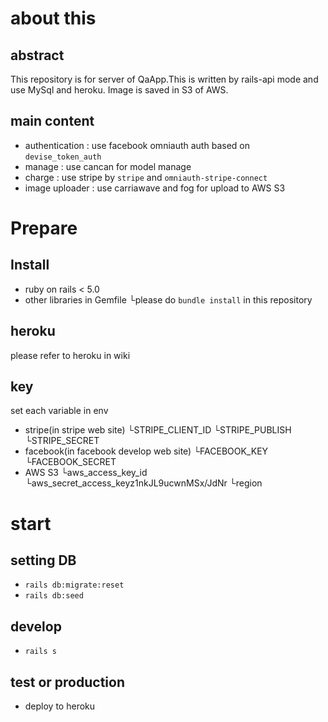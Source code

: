 # about this
## abstract
This repository is for server of QaApp.This is written by rails-api mode and use MySql and heroku.
Image is saved in S3 of AWS.

## main content
 - authentication : use facebook omniauth auth based on `devise_token_auth`
 - manage : use cancan for model manage
 - charge : use stripe by `stripe` and `omniauth-stripe-connect`
 - image uploader : use carriawave and fog for upload to AWS S3

# Prepare

## Install

 - ruby on rails < 5.0
 - other libraries in Gemfile
  └please do `bundle install` in this repository

## heroku

please refer to heroku in wiki

## key

set each variable in env

 - stripe(in stripe web site)
  └STRIPE_CLIENT_ID
  └STRIPE_PUBLISH
  └STRIPE_SECRET
 - facebook(in facebook develop web site)
  └FACEBOOK_KEY
  └FACEBOOK_SECRET
 - AWS S3
  └aws_access_key_id
  └aws_secret_access_keyz1nkJL9ucwnMSx/JdNr
  └region

# start
## setting DB
 - `rails db:migrate:reset`
 - `rails db:seed`

## develop
 - `rails s`

## test or production
 - deploy to heroku